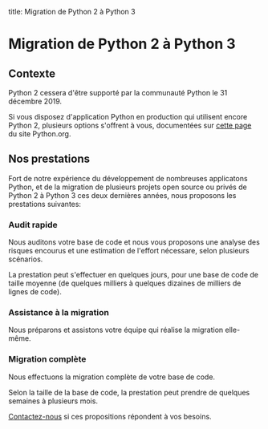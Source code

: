 title: Migration de Python 2 à Python 3

# Migration de Python 2 à Python 3

## Contexte

Python 2 cessera d'être supporté par la communauté Python le 31 décembre 2019.

Si vous disposez d'application Python en production qui utilisent encore Python 2, plusieurs options s'offrent à vous, documentées sur [cette page](https://www.python.org/doc/sunset-python-2/) du site Python.org.

## Nos prestations

Fort de notre expérience du développement de nombreuses applicatons Python, et de la migration de plusieurs projets open source ou privés de Python 2 à Python 3 ces deux dernières années, nous proposons les prestations suivantes:

### Audit rapide

Nous auditons votre base de code et nous vous proposons une analyse des risques encourus et une estimation de l'effort nécessare, selon plusieurs scénarios.

La prestation peut s'effectuer en quelques jours, pour une base de code de taille moyenne (de quelques milliers à quelques dizaines de milliers de lignes de code).

### Assistance à la migration

Nous préparons et assistons votre équipe qui réalise la migration elle-même.

### Migration complète

Nous effectuons la migration complète de votre base de code.

Selon la taille de la base de code, la prestation peut prendre de quelques semaines à plusieurs mois.

[Contactez-nous](https://abilian.com/fr/a-propos/contact/) si ces propositions répondent à vos besoins.